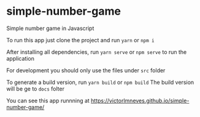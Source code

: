 # simple-number-game
Simple number game in Javascript

To run this app just clone the project and run `yarn` or `npm i`

After installing all dependencies, run `yarn serve` or `npm serve` to run the application

For development you should only use the files under `src` folder

To generate a build version, run `yarn build` or `npm build`
The build version will be ge to `docs` folter

You can see this app runnning at https://victorlmneves.github.io/simple-number-game/
